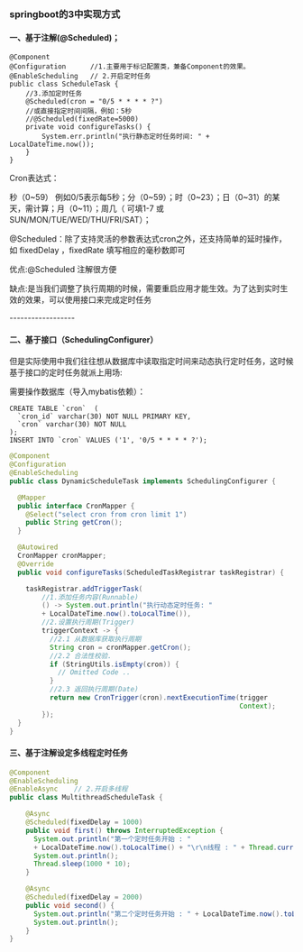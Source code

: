 ### springboot的3中实现方式

#### 一、基于注解(@Scheduled)；

```
@Component
@Configuration      //1.主要用于标记配置类，兼备Component的效果。
@EnableScheduling   // 2.开启定时任务
public class ScheduleTask {
    //3.添加定时任务
    @Scheduled(cron = "0/5 * * * * ?")
    //或直接指定时间间隔，例如：5秒
    //@Scheduled(fixedRate=5000)
    private void configureTasks() {
        System.err.println("执行静态定时任务时间: " + LocalDateTime.now());
    }
}
```

Cron表达式：

秒（0~59） 例如0/5表示每5秒；分（0~59）；时（0~23）；日（0~31）的某天，需计算；月（0~11）；周几（ 可填1-7 或 SUN/MON/TUE/WED/THU/FRI/SAT）；

@Scheduled：除了支持灵活的参数表达式cron之外，还支持简单的延时操作，如 fixedDelay ，fixedRate 填写相应的毫秒数即可

优点:@Scheduled 注解很方便

缺点:是当我们调整了执行周期的时候，需要重启应用才能生效。为了达到实时生效的效果，可以使用接口来完成定时任务

\------------------

#### 二、基于接口（SchedulingConfigurer） 

但是实际使用中我们往往想从数据库中读取指定时间来动态执行定时任务，这时候基于接口的定时任务就派上用场:

需要操作数据库（导入mybatis依赖）：

```mysql
CREATE TABLE `cron`  (
  `cron_id` varchar(30) NOT NULL PRIMARY KEY,
  `cron` varchar(30) NOT NULL  
);
INSERT INTO `cron` VALUES ('1', '0/5 * * * * ?');
```



```java
@Component
@Configuration
@EnableScheduling 
public class DynamicScheduleTask implements SchedulingConfigurer {

  @Mapper
  public interface CronMapper {
    @Select("select cron from cron limit 1")
    public String getCron();
  }

  @Autowired
  CronMapper cronMapper;
  @Override
  public void configureTasks(ScheduledTaskRegistrar taskRegistrar) {

    taskRegistrar.addTriggerTask(
        //1.添加任务内容(Runnable)
        () -> System.out.println("执行动态定时任务: " 
        + LocalDateTime.now().toLocalTime()),
        //2.设置执行周期(Trigger)
        triggerContext -> {
          //2.1 从数据库获取执行周期
          String cron = cronMapper.getCron();
          //2.2 合法性校验.
          if (StringUtils.isEmpty(cron)) {
            // Omitted Code ..
          }
          //2.3 返回执行周期(Date)
          return new CronTrigger(cron).nextExecutionTime(trigger
                                                         Context);
        });
  }
}
```

#### 三、基于注解设定多线程定时任务

```java
@Component
@EnableScheduling
@EnableAsync    // 2.开启多线程
public class MultithreadScheduleTask {

    @Async
    @Scheduled(fixedDelay = 1000) 
    public void first() throws InterruptedException {
      System.out.println("第一个定时任务开始 : " 
      + LocalDateTime.now().toLocalTime() + "\r\n线程 : " + Thread.currentThread().getName());
      System.out.println();
      Thread.sleep(1000 * 10);
    }

    @Async
    @Scheduled(fixedDelay = 2000)
    public void second() {
      System.out.println("第二个定时任务开始 : " + LocalDateTime.now().toLocalTime() + "\r\n线程 : " + Thread.currentThread().getName());
      System.out.println();
    }
}
```

